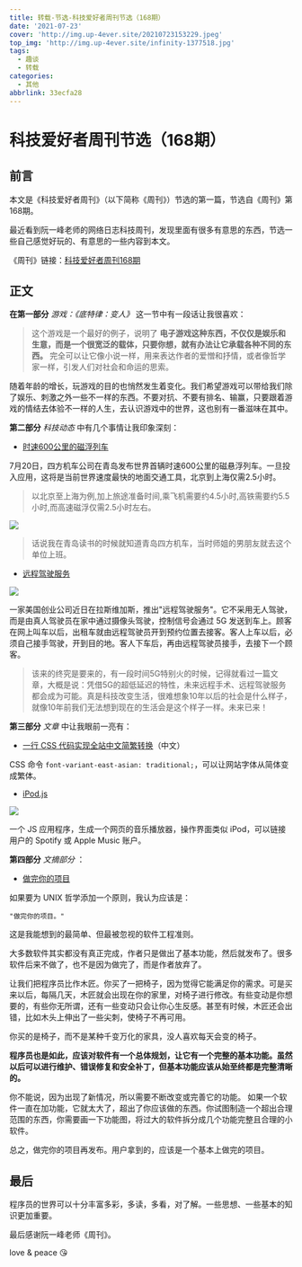 ```yaml
---
title: 转载-节选-科技爱好者周刊节选（168期）
date: '2021-07-23'
cover: 'http://img.up-4ever.site/20210723153229.jpeg'
top_img: 'http://img.up-4ever.site/infinity-1377518.jpg'
tags:
  - 趣谈
  - 转载
categories:
  - 其他
abbrlink: 33ecfa28
---
```


# 科技爱好者周刊节选（168期）

## 前言

本文是《科技爱好者周刊》（以下简称《周刊》）节选的第一篇，节选自《周刊》第168期。

最近看到阮一峰老师的网络日志科技周刊，发现里面有很多有意思的东西，节选一些自己感觉好玩的、有意思的一些内容到本文。

《周刊》链接：[科技爱好者周刊168期](https://www.ruanyifeng.com/blog/2021/07/weekly-issue-168.html)

## 正文

**在第一部分** *游戏：《底特律：变人》* 这一节中有一段话让我很喜欢：

> 这个游戏是一个最好的例子，说明了 **电子游戏这种东西，不仅仅是娱乐和生意，而是一个很宽泛的载体，只要你想，就有办法让它承载各种不同的东西。** 完全可以让它像小说一样，用来表达作者的爱憎和抒情，或者像哲学家一样，引发人们对社会和命运的思索。

随着年龄的增长，玩游戏的目的也悄然发生着变化。我们希望游戏可以带给我们除了娱乐、刺激之外一些不一样的东西。不要对抗、不要有排名、输赢，只要跟着游戏的情结去体验不一样的人生，去认识游戏中的世界，这也别有一番滋味在其中。

**第二部分** *科技动态* 中有几个事情让我印象深刻：

- [时速600公里的磁浮列车](https://new.qq.com/omn/20210719/20210719A01BIW00.html)

7月20日，四方机车公司在青岛发布世界首辆时速600公里的磁悬浮列车。一旦投入应用，这将是当前世界速度最快的地面交通工具，北京到上海仅需2.5小时。

> 以北京至上海为例,加上旅途准备时间,乘飞机需要约4.5小时,高铁需要约5.5小时,而高速磁浮仅需2.5小时左右。

![](http://img.up-4ever.site/20210723153229.jpeg)

> 话说我在青岛读书的时候就知道青岛四方机车，当时师姐的男朋友就去这个单位上班。

- [远程驾驶服务](https://www.fastcompany.com/90653650/halo-driverless-car-sharing-service)

![](http://img.up-4ever.site/20210723153817.jpeg)

一家美国创业公司近日在拉斯维加斯，推出"远程驾驶服务"。它不采用无人驾驶，而是由真人驾驶员在家中通过摄像头驾驶，控制信号会通过 5G 发送到车上。顾客在网上叫车以后，出租车就由远程驾驶员开到预约位置去接客。客人上车以后，必须自己接手驾驶，开到目的地。客人下车后，再由远程驾驶员接手，去接下一个顾客。

> 该来的终究是要来的，有一段时间5G特别火的时候，记得就看过一篇文章，大概是说：凭借5G的超低延迟的特性，未来远程手术、远程驾驶服务都会成为可能。真是科技改变生活，很难想象10年以后的社会是什么样子，就像10年前我们无法想到现在的生活会是这个样子一样。未来已来！

**第三部分** *文章* 中让我眼前一亮有：

- [一行 CSS 代码实现全站中文简繁转换](https://www.zhangxinxu.com/wordpress/2021/01/css-simplified-traditional-chinese/)（中文）

CSS 命令 `font-variant-east-asian: traditional;`，可以让网站字体从简体变成繁体。

- [iPod.js](https://github.com/tvillarete/ipod-classic-js)

![](http://img.up-4ever.site/20210723163854.jpeg)

一个 JS 应用程序，生成一个网页的音乐播放器，操作界面类似 iPod，可以链接用户的 Spotify 或 Apple Music 账户。

**第四部分** *文摘部分* ：

- [做完你的项目](https://250bpm.com/blog:50/)

如果要为 UNIX 哲学添加一个原则，我认为应该是：

```
"做完你的项目。"
```

这是我能想到的最简单、但最被忽视的软件工程准则。

大多数软件其实都没有真正完成，作者只是做出了基本功能，然后就发布了。很多软件后来不做了，也不是因为做完了，而是作者放弃了。

让我们把程序员比作木匠。你买了一把椅子，因为觉得它能满足你的需求。可是买来以后，每隔几天，木匠就会出现在你的家里，对椅子进行修改。有些变动是你想要的，有些你无所谓，还有一些变动只会让你心生反感。甚至有时候，木匠还会出错，比如木头上伸出了一些尖刺，使椅子不再可用。

你买的是椅子，而不是某种千变万化的家具，没人喜欢每天会变的椅子。

**程序员也是如此，应该对软件有一个总体规划，让它有一个完整的基本功能。虽然以后可以进行维护、错误修复和安全补丁，但基本功能应该从始至终都是完整清晰的。**

你不能说，因为出现了新情况，所以需要不断改变或完善它的功能。 如果一个软件一直在加功能，它就太大了，超出了你应该做的东西。你试图制造一个超出合理范围的东西，你需要画一下功能图，将过大的软件拆分成几个功能完整且合理的小软件。

总之，做完你的项目再发布。用户拿到的，应该是一个基本上做完的项目。

## 最后

程序员的世界可以十分丰富多彩，多读，多看，对了解。一些思想、一些基本的知识更加重要。

最后感谢阮一峰老师《周刊》。

love & peace :kissing_heart: